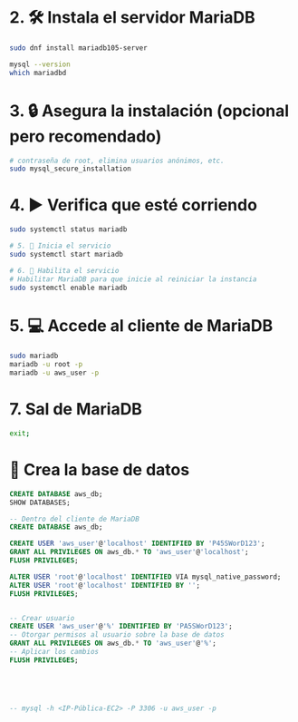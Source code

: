 # 2. 🛠️ Instala el servidor MariaDB

```sh
sudo dnf install mariadb105-server

mysql --version
which mariadbd
```

# 3. 🔒 Asegura la instalación (opcional pero recomendado)

```sh
# contraseña de root, elimina usuarios anónimos, etc.
sudo mysql_secure_installation
```

# 4. ▶️ Verifica que esté corriendo

```sh
sudo systemctl status mariadb

# 5. 🚀 Inicia el servicio
sudo systemctl start mariadb

# 6. 🚀 Habilita el servicio
# Habilitar MariaDB para que inicie al reiniciar la instancia
sudo systemctl enable mariadb

```

# 5. 💻 Accede al cliente de MariaDB

```sh
sudo mariadb
mariadb -u root -p
mariadb -u aws_user -p

```

# 7. Sal de MariaDB

```sh
exit;
```

# 📂 Crea la base de datos

```sql
CREATE DATABASE aws_db;
SHOW DATABASES;

-- Dentro del cliente de MariaDB
CREATE DATABASE aws_db;

CREATE USER 'aws_user'@'localhost' IDENTIFIED BY 'P45SWorD123';
GRANT ALL PRIVILEGES ON aws_db.* TO 'aws_user'@'localhost';
FLUSH PRIVILEGES;

ALTER USER 'root'@'localhost' IDENTIFIED VIA mysql_native_password;
ALTER USER 'root'@'localhost' IDENTIFIED BY '';
FLUSH PRIVILEGES;


-- Crear usuario
CREATE USER 'aws_user'@'%' IDENTIFIED BY 'PA5SWorD123';
-- Otorgar permisos al usuario sobre la base de datos
GRANT ALL PRIVILEGES ON aws_db.* TO 'aws_user'@'%';
-- Aplicar los cambios
FLUSH PRIVILEGES;





-- mysql -h <IP-Pública-EC2> -P 3306 -u aws_user -p



```
